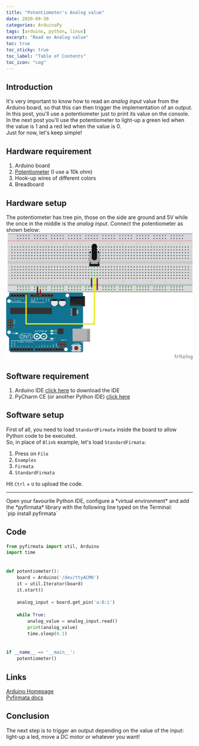 ```yaml
---
title: "Potentiometer's Analog value"
date: 2020-09-30
categories: ArduinoPy
tags: [arduino, python, linux]
excerpt: "Read an Analog value"
toc: true
toc_sticky: true
toc_label: "Table of Contents"
toc_icon: "cog"
---
```


## Introduction
It's very important to know how to read an *analog input* value from the Arduino board, so that this can then trigger the implementation of an output.<br>
In this post, you'll use a potentiometer just to print its value on the console. In the next post you'll use the potentiometer to light-up a green led when the value is 1 and a red led when the value is 0.<br>
Just for now, let's keep simple!

## Hardware requirement
1. Arduino board
2. [Potentiometer](https://www.arduino.cc/en/tutorial/potentiometer) (I use a 10k ohm)
3. Hook-up wires of different colors
4. Breadboard

## Hardware setup
The potentiometer has tree pin, those on the side are ground and 5V while the once in the middle is the *analog input*. Connect the potentiometer as shown below:<br>
![Potentiometer Setup](/assets/images/posts/arduino/pot_1.png)

## Software requirement
1. Arduino IDE
   [click here](https://www.arduino.cc/en/Main/Software) to download the IDE
2. PyCharm CE (or another Python IDE)
   [click here](https://www.jetbrains.com/pycharm/)

## Software setup
First of all, you need to load `StandardFirmata` inside the board to allow Python code to be executed.<br>
So, in place of `Blink` example, let's load `StandardFirmata`:
1. Press on `File`
2. `Examples`
3. `Firmata`
4. `StandardFirmata`

Hit `Ctrl` + `U` to upload the code.
<hr>
Open your favourite Python IDE, configure a *virtual environment* and add the *pyfirmata* library with the following line typed on the Terminal:<br>
`pip install pyfirmata`

## Code
```python
from pyfirmata import util, Arduino
import time


def potentiometer():
    board = Arduino('/dev/ttyACM0')
    it = util.Iterator(board)
    it.start()

    analog_input = board.get_pin('a:0:i')

    while True:
        analog_value = analog_input.read()
        print(analog_value)
        time.sleep(0.1)


if __name__ == '__main__':
    potentiometer()

```

## Links
[Arduino Homepage](https://www.arduino.cc/)<br>
[Pyfirmata docs](https://pyfirmata.readthedocs.io/en/latest/)<br>

## Conclusion
The next step is to trigger an output depending on the value of the input: light-up a led, move a DC motor or whatever you want!